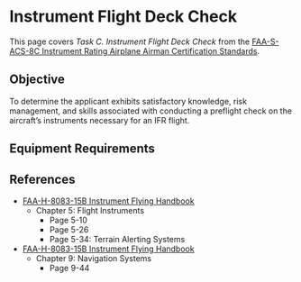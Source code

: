 # Instrument Flight Deck Check

This page covers *Task C. Instrument Flight Deck Check* from the [FAA-S-ACS-8C Instrument Rating Airplane Airman Certification Standards](https://www.faa.gov/training_testing/testing/acs/instrument_rating_airplane_acs_8.pdf).

## Objective

To determine the applicant exhibits satisfactory knowledge, risk management, and skills associated with conducting a preflight check on the aircraft’s instruments necessary for an IFR flight.

<!--@include: ./docs/src/includes/preflight/overview.md | shift:1-->
<!--@include: ./docs/src/includes/preflight/comm.md | shift:1-->
<!--@include: ./docs/src/includes/preflight/nav.md | shift:1-->
<!--@include: ./docs/src/includes/preflight/compass.md | shift:1-->

<!--@include: ./docs/src/includes/instruments/heading-indicator.md | shift:1-->
<!--@include: ./docs/src/includes/instruments/attitude.md | shift:1-->
<!--@include: ./docs/src/includes/instruments/altimeter.md | shift:1-->
<!--@include: ./docs/src/includes/instruments/turn-coordinator.md | shift:1-->
<!--@include: ./docs/src/includes/instruments/vsi.md | shift:1-->
<!--@include: ./docs/src/includes/instruments/airspeed.md | shift:1-->

<!--@include: ./docs/src/includes/preflight/oat.md | shift:1-->
<!--@include: ./docs/src/includes/preflight/clock.md | shift:1-->

<!--@include: ./docs/src/includes/cabin-heat.md | shift:1-->

<!--@include: ./docs/src/includes/preflight/pfd.md | shift:1-->

<!--@include: ./docs/src/includes/preflight/autopilot.md | shift:1-->

<!--@include: ./docs/src/includes/inspections-required.md | shift:1-->

## Equipment Requirements

<!--@include: ./docs/src/includes/required-equipment/day-vfr.md | shift:2-->
<!--@include: ./docs/src/includes/required-equipment/night-vfr.md | shift:2-->
<!--@include: ./docs/src/includes/required-equipment/ifr.md | shift:2-->
<!--@include: ./docs/src/includes/required-equipment/night-lighting-requirements.md | shift:2-->

<!--@include: ./docs/src/includes/airworthiness-inop-equipment.md | shift:1-->

## References

* [FAA-H-8083-15B Instrument Flying Handbook](https://www.faa.gov/sites/faa.gov/files/regulations_policies/handbooks_manuals/aviation/FAA-H-8083-15B.pdf)
  * Chapter 5: Flight Instruments
    * Page 5-10
    * Page 5-26
    * Page 5-34: Terrain Alerting Systems
* [FAA-H-8083-15B Instrument Flying Handbook](https://www.faa.gov/sites/faa.gov/files/regulations_policies/handbooks_manuals/aviation/FAA-H-8083-15B.pdf)
  * Chapter 9: Navigation Systems
    * Page 9-44
